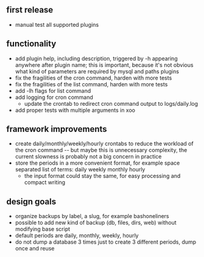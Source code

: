 first release
-------------

- manual test all supported plugins

functionality
-------------

- add plugin help, including description, triggered by -h appearing anywhere after plugin name; this is important, because it's not obvious what kind of parameters are required by mysql and paths plugins
- fix the fragilities of the cron command, harden with more tests
- fix the fragilities of the list command, harden with more tests
- add -lh flags for list command
- add logging for cron command
  - update the crontab to redirect cron command output to logs/daily.log
- add proper tests with multiple arguments in xoo

framework improvements
----------------------

- create daily/monthly/weekly/hourly crontabs to reduce the workload of the cron command -- but maybe this is unnecessary complexity, the current slowness is probably not a big concern in practice
- store the periods in a more convenient format, for example space separated list of terms: daily weekly monthly hourly
  - the input format could stay the same, for easy processing and compact writing

design goals
------------

- organize backups by label, a slug, for example bashoneliners
- possible to add new kind of backup (db, files, dirs, web) without modifying base script
- default periods are daily, monthly, weekly, hourly
- do not dump a database 3 times just to create 3 different periods, dump once and reuse
